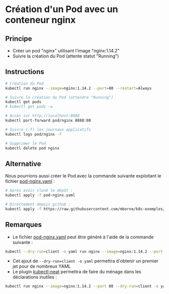 # Création d'un Pod avec un conteneur nginx

## Principe

* Créer un pod "nginx" utilisant l'image "nginx:1.14.2"
* Suivre la création du Pod (attente statut "Running")

## Instructions

```bash
# Création du Pod
kubectl run nginx --image=nginx:1.14.2 --port=80 --restart=Always

# Suivre la création du Pod (attendre "Running")
kubectl get pods
# kubectl get pods -w

# Accès sur http://localhost:8888
kubectl port-forward pod/nginx 8888:80

# Suivre (-f) les journaux applicatifs
kubectl logs pod/nginx -f

# Supprimer le Pod
kubectl delete pod nginx
```

## Alternative

Nous pourrions aussi créer le Pod avec la commande suivante exploitant le fichier [pod-nginx.yaml](pod-nginx.yaml) :

```bash
# Après avoir cloné le dépôt :
kubectl apply -f pod-nginx.yaml

# Directement depuis github :
kubectl apply -f https://raw.githubusercontent.com/mborne/k8s-exemples/master/pod-nginx.yaml
```

## Remarques

* Le fichier [pod-nginx.yaml](pod-nginx.yaml) peut être généré à l'aide de la commande suivante :

```bash
kubectl --dry-run=client -o yaml run nginx --image=nginx:1.14.2 --port 80 > pod-nginx.yaml
```

* Cet ajout de `--dry-run=client -o yaml` permettra d'obtenir un premier jet pour de nombreux YAML
* Le plugin [kubectl-neat](https://github.com/itaysk/kubectl-neat#kubectl-neat) permettra de faire du ménage dans les déclarations inutiles :

```bash
kubectl run nginx --image=nginx:1.14.2 --port 80 --dry-run=client -o yaml | kubectl neat > pod-nginx.yaml
```

